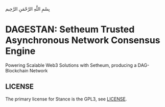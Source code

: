 بِسْمِ اللَّهِ الرَّحْمَنِ الرَّحِيم

# DAGESTAN: Setheum Trusted Asynchronous Network Consensus Engine

Powering Scalable Web3 Solutions with Setheum, producing a DAG-Blockchain Network

## LICENSE
The primary license for Stance is the GPL3, see [LICENSE](https://github.com/Setheum-Labs/Stance/blob/main/LICENSE.md).
